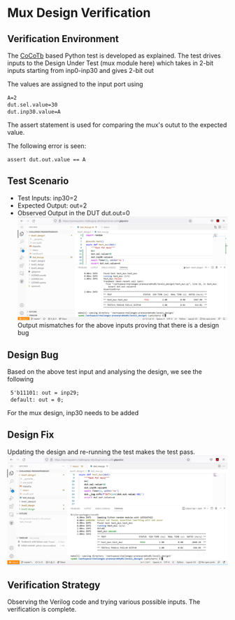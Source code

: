 # Mux Design Verification

## Verification Environment

The [CoCoTb](https://www.cocotb.org/) based Python test is developed as explained. The test drives inputs to the Design Under Test (mux module here) which takes in 2-bit inputs starting from inp0-inp30 and gives 2-bit out

The values are assigned to the input port using 
```
A=2
dut.sel.value=30
dut.inp30.value=A
```

The assert statement is used for comparing the mux's outut to the expected value.

The following error is seen:
```
assert dut.out.value == A
```
## Test Scenario 
- Test Inputs: inp30=2
- Expected Output: out=2
- Observed Output in the DUT dut.out=0
 ![](https://github.com/vyomasystems-lab/challenges-pranavprabhu01/blob/master/level1_design1/Screenshot%20(31).png)
Output mismatches for the above inputs proving that there is a design bug

## Design Bug
Based on the above test input and analysing the design, we see the following

```
 5'b11101: out = inp29;
 default: out = 0;
```
For the mux design, inp30 needs to be added

## Design Fix
Updating the design and re-running the test makes the test pass.
![](https://github.com/vyomasystems-lab/challenges-pranavprabhu01/blob/master/level1_design1/Screenshot%20(37).png)

## Verification Strategy
Observing the Verilog code and trying various possible inputs. The verification is complete.

